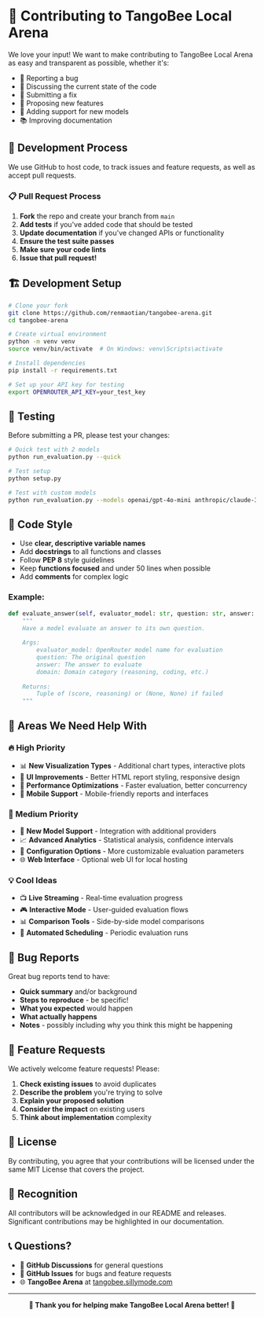 # 🐝 Contributing to TangoBee Local Arena

We love your input! We want to make contributing to TangoBee Local Arena as easy and transparent as possible, whether it's:

- 🐛 Reporting a bug
- 💬 Discussing the current state of the code
- 🚀 Submitting a fix
- 🎯 Proposing new features
- 🤖 Adding support for new models
- 📚 Improving documentation

## 🔄 Development Process

We use GitHub to host code, to track issues and feature requests, as well as accept pull requests.

### 📋 Pull Request Process

1. **Fork** the repo and create your branch from `main`
2. **Add tests** if you've added code that should be tested
3. **Update documentation** if you've changed APIs or functionality
4. **Ensure the test suite passes**
5. **Make sure your code lints**
6. **Issue that pull request!**

## 🏗️ Development Setup

```bash
# Clone your fork
git clone https://github.com/renmaotian/tangobee-arena.git
cd tangobee-arena

# Create virtual environment
python -m venv venv
source venv/bin/activate  # On Windows: venv\Scripts\activate

# Install dependencies
pip install -r requirements.txt

# Set up your API key for testing
export OPENROUTER_API_KEY=your_test_key
```

## 🧪 Testing

Before submitting a PR, please test your changes:

```bash
# Quick test with 2 models
python run_evaluation.py --quick

# Test setup
python setup.py

# Test with custom models
python run_evaluation.py --models openai/gpt-4o-mini anthropic/claude-3-5-haiku
```

## 📝 Code Style

- Use **clear, descriptive variable names**
- Add **docstrings** to all functions and classes
- Follow **PEP 8** style guidelines
- Keep **functions focused** and under 50 lines when possible
- Add **comments** for complex logic

### Example:
```python
def evaluate_answer(self, evaluator_model: str, question: str, answer: str, domain: str) -> Tuple[Optional[float], Optional[str]]:
    """
    Have a model evaluate an answer to its own question.
    
    Args:
        evaluator_model: OpenRouter model name for evaluation
        question: The original question
        answer: The answer to evaluate
        domain: Domain category (reasoning, coding, etc.)
        
    Returns:
        Tuple of (score, reasoning) or (None, None) if failed
    """
```

## 🎯 Areas We Need Help With

### 🔥 High Priority
- 📊 **New Visualization Types** - Additional chart types, interactive plots
- 🎨 **UI Improvements** - Better HTML report styling, responsive design
- 🚀 **Performance Optimizations** - Faster evaluation, better concurrency
- 📱 **Mobile Support** - Mobile-friendly reports and interfaces

### 🌟 Medium Priority
- 🤖 **New Model Support** - Integration with additional providers
- 📈 **Advanced Analytics** - Statistical analysis, confidence intervals
- 🔧 **Configuration Options** - More customizable evaluation parameters
- 🌐 **Web Interface** - Optional web UI for local hosting

### 💡 Cool Ideas
- 📺 **Live Streaming** - Real-time evaluation progress
- 🎮 **Interactive Mode** - User-guided evaluation flows
- 📊 **Comparison Tools** - Side-by-side model comparisons
- 🔄 **Automated Scheduling** - Periodic evaluation runs

## 🐛 Bug Reports

Great bug reports tend to have:

- **Quick summary** and/or background
- **Steps to reproduce** - be specific!
- **What you expected** would happen
- **What actually happens**
- **Notes** - possibly including why you think this might be happening

## 🚀 Feature Requests

We actively welcome feature requests! Please:

1. **Check existing issues** to avoid duplicates
2. **Describe the problem** you're trying to solve
3. **Explain your proposed solution**
4. **Consider the impact** on existing users
5. **Think about implementation** complexity

## 📜 License

By contributing, you agree that your contributions will be licensed under the same MIT License that covers the project.

## 🙏 Recognition

All contributors will be acknowledged in our README and releases. Significant contributions may be highlighted in our documentation.

## 📞 Questions?

- 💬 **GitHub Discussions** for general questions
- 🐛 **GitHub Issues** for bugs and feature requests
- 🌐 **TangoBee Arena** at [tangobee.sillymode.com](https://tangobee.sillymode.com)

---

<div align="center">

**🐝 Thank you for helping make TangoBee Local Arena better! 🐝**

</div>